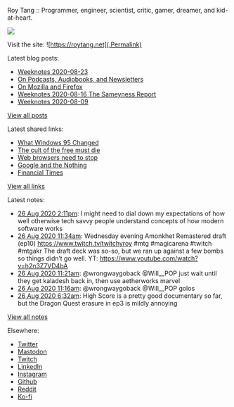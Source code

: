 Roy Tang :: Programmer, engineer, scientist, critic, gamer, dreamer, and kid-at-heart.

![](https://roytang.net/img/profile.jpg)

Visit the site: ![https://roytang.net](.Permalink)

Latest blog posts:
    

- [Weeknotes 2020-08-23](https://roytang.net/2020/08/weeknotes-2020-08-23/)
- [On Podcasts, Audiobooks, and Newsletters](https://roytang.net/2020/08/on-podcasts-audiobooks-and-newsletters/)
- [On Mozilla and Firefox](https://roytang.net/2020/08/on-mozilla-and-firefox/)
- [Weeknotes 2020-08-16 The Sameyness Report](https://roytang.net/2020/08/weeknotes-2020-08-16-the-sameyness-report/)
- [Weeknotes 2020-08-09](https://roytang.net/2020/08/weeknotes-08-09/)

[View all posts](https://roytang.net/blog)

Latest shared links:
    

- [What Windows 95 Changed](https://roytang.net/2020/08/what-windows-95-changed/)
- [The cult of the free must die](https://roytang.net/2020/08/the-cult-of-the-free-must-die/)
- [Web browsers need to stop](https://roytang.net/2020/08/web-browsers-need-to-stop/)
- [Google and the Nothing](https://roytang.net/2020/08/google-and-the-nothing/)
- [Financial Times](https://roytang.net/2020/08/financial-times/)

[View all links](https://roytang.net/links)

Latest notes:
    

- [26 Aug 2020 2:11pm](https://roytang.net/2020/08/1298624089637052416/): I might need to dial down my expectations of how well otherwise tech savvy people understand concepts of how modern software works
- [26 Aug 2020 11:34am](https://roytang.net/2020/08/1298584635434307584/): Wednesday evening Amonkhet Remastered draft (ep10) https://www.twitch.tv/twitchyroy #mtg #magicarena #twitch #mtgakr
The draft deck was so-so, but we ran up against a few bombs so things didn&rsquo;t go well. YT: https://www.youtube.com/watch?v=h2n3Z7VD4bA
- [26 Aug 2020 11:21am](https://roytang.net/2020/08/1298581386396176388/): @wrongwaygoback @Will__POP just wait until they get kaladesh back in, then use aetherworks marvel
- [26 Aug 2020 11:16am](https://roytang.net/2020/08/1298579987646177282/): @wrongwaygoback @Will__POP golos
- [26 Aug 2020 6:32am](https://roytang.net/2020/08/1298508638395355136/): High Score is a pretty good documentary so far, but the Dragon Quest erasure in ep3 is mildly annoying

[View all notes](https://roytang.net/notes)

Elsewhere:

- [Twitter](https://twitter.com/roytang)
- [Mastodon](https://mastodon.technology/@roytang)
- [Twitch](https://twitch.tv/twitchyroy)
- [LinkedIn](https://www.linkedin.com/in/roytang)
- [Instagram](https://instagram.com/roytang0400)
- [Github](https://github.com/roytang)
- [Reddit](https://reddit.com/u/hungryroy)
- [Ko-fi](https://ko-fi.com/roytang)